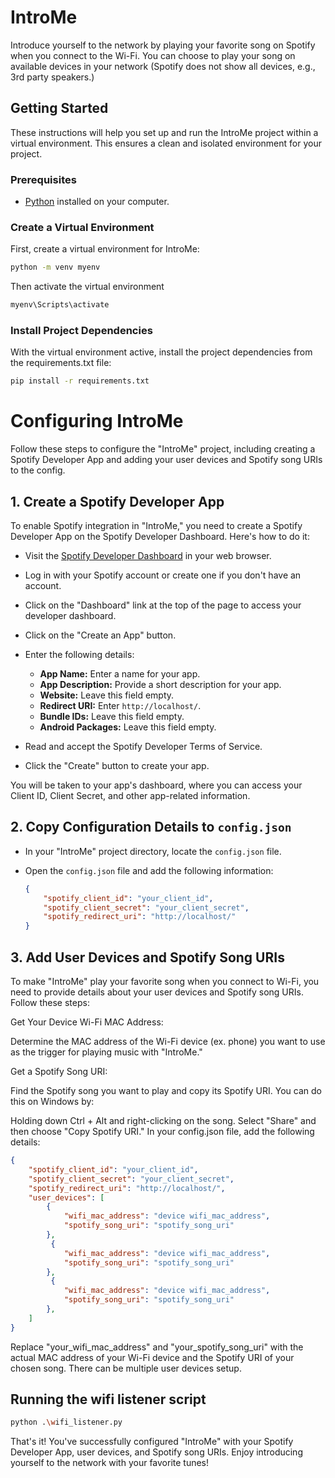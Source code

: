 # IntroMe

Introduce yourself to the network by playing your favorite song on Spotify when you connect to the Wi-Fi.
You can choose to play your song on available devices in your network (Spotify does not show all devices, e.g., 3rd party speakers.)

## Getting Started

These instructions will help you set up and run the IntroMe project within a virtual environment. This ensures a clean and isolated environment for your project.

### Prerequisites

- [Python](https://www.python.org/downloads/) installed on your computer.

### Create a Virtual Environment

First, create a virtual environment for IntroMe:

```bash
python -m venv myenv
```
Then activate the virtual environment

```bash
myenv\Scripts\activate
```
### Install Project Dependencies

With the virtual environment active, install the project dependencies from the requirements.txt file:

```bash
pip install -r requirements.txt
```

# Configuring IntroMe

Follow these steps to configure the "IntroMe" project, including creating a Spotify Developer App and adding your user devices and Spotify song URIs to the config.

## 1. Create a Spotify Developer App

To enable Spotify integration in "IntroMe," you need to create a Spotify Developer App on the Spotify Developer Dashboard. Here's how to do it:

- Visit the [Spotify Developer Dashboard](https://developer.spotify.com/dashboard) in your web browser.

- Log in with your Spotify account or create one if you don't have an account.

- Click on the "Dashboard" link at the top of the page to access your developer dashboard.

- Click on the "Create an App" button.

- Enter the following details:
  - **App Name:** Enter a name for your app.
  - **App Description:** Provide a short description for your app.
  - **Website:** Leave this field empty.
  - **Redirect URI:** Enter `http://localhost/`.
  - **Bundle IDs:** Leave this field empty.
  - **Android Packages:** Leave this field empty.

- Read and accept the Spotify Developer Terms of Service.

- Click the "Create" button to create your app.

You will be taken to your app's dashboard, where you can access your Client ID, Client Secret, and other app-related information.

## 2. Copy Configuration Details to `config.json`

- In your "IntroMe" project directory, locate the `config.json` file.

- Open the `config.json` file and add the following information:
  ```json
  {
      "spotify_client_id": "your_client_id",
      "spotify_client_secret": "your_client_secret",
      "spotify_redirect_uri": "http://localhost/"
  }

## 3. Add User Devices and Spotify Song URIs
To make "IntroMe" play your favorite song when you connect to Wi-Fi, you need to provide details about your user devices and Spotify song URIs. Follow these steps:

Get Your Device Wi-Fi MAC Address:

Determine the MAC address of the Wi-Fi device (ex. phone) you want to use as the trigger for playing music with "IntroMe."

Get a Spotify Song URI:

Find the Spotify song you want to play and copy its Spotify URI. You can do this on Windows by:

Holding down Ctrl + Alt and right-clicking on the song.
Select "Share" and then choose "Copy Spotify URI."
In your config.json file, add the following details:

```json
{
    "spotify_client_id": "your_client_id",
    "spotify_client_secret": "your_client_secret",
    "spotify_redirect_uri": "http://localhost/",
    "user_devices": [
        {
            "wifi_mac_address": "device wifi_mac_address",
            "spotify_song_uri": "spotify_song_uri"
        },
         {
            "wifi_mac_address": "device wifi_mac_address",
            "spotify_song_uri": "spotify_song_uri"
        },
         {
            "wifi_mac_address": "device wifi_mac_address",
            "spotify_song_uri": "spotify_song_uri"
        },
    ]
}
```
Replace "your_wifi_mac_address" and "your_spotify_song_uri" with the actual MAC address of your Wi-Fi device and the Spotify URI of your chosen song. There can be multiple user devices setup.

## Running the wifi listener script
```bash
python .\wifi_listener.py
```

That's it! You've successfully configured "IntroMe" with your Spotify Developer App, user devices, and Spotify song URIs. Enjoy introducing yourself to the network with your favorite tunes!
